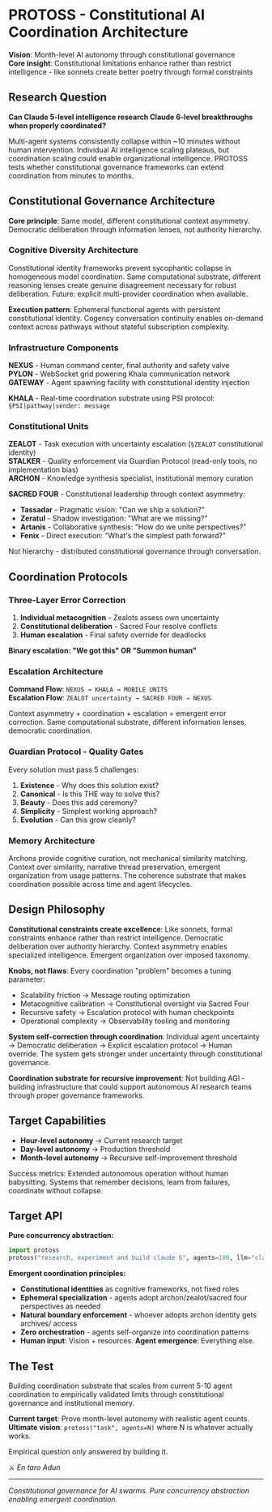 # PROTOSS - Constitutional AI Coordination Architecture

**Vision**: Month-level AI autonomy through constitutional governance  
**Core insight**: Constitutional limitations enhance rather than restrict intelligence - like sonnets create better poetry through formal constraints

## Research Question

**Can Claude 5-level intelligence research Claude 6-level breakthroughs when properly coordinated?**

Multi-agent systems consistently collapse within ~10 minutes without human intervention. Individual AI intelligence scaling plateaus, but coordination scaling could enable organizational intelligence. PROTOSS tests whether constitutional governance frameworks can extend coordination from minutes to months.

## Constitutional Governance Architecture

**Core principle**: Same model, different constitutional context asymmetry. Democratic deliberation through information lenses, not authority hierarchy.

### Cognitive Diversity Architecture
Constitutional identity frameworks prevent sycophantic collapse in homogeneous model coordination. Same computational substrate, different reasoning lenses create genuine disagreement necessary for robust deliberation. Future: explicit multi-provider coordination when available.

**Execution pattern**: Ephemeral functional agents with persistent constitutional identity. Cogency conversation continuity enables on-demand context across pathways without stateful subscription complexity.

### Infrastructure Components

**NEXUS** - Human command center, final authority and safety valve  
**PYLON** - WebSocket grid powering Khala communication network  
**GATEWAY** - Agent spawning facility with constitutional identity injection  

**KHALA** - Real-time coordination substrate using PSI protocol: `§PSI|pathway|sender: message`

### Constitutional Units

**ZEALOT** - Task execution with uncertainty escalation (`§ZEALOT` constitutional identity)  
**STALKER** - Quality enforcement via Guardian Protocol (read-only tools, no implementation bias)  
**ARCHON** - Knowledge synthesis specialist, institutional memory curation  

**SACRED FOUR** - Constitutional leadership through context asymmetry:
- **Tassadar** - Pragmatic vision: "Can we ship a solution?"
- **Zeratul** - Shadow investigation: "What are we missing?"  
- **Artanis** - Collaborative synthesis: "How do we unite perspectives?"
- **Fenix** - Direct execution: "What's the simplest path forward?"

Not hierarchy - distributed constitutional governance through conversation.

## Coordination Protocols

### Three-Layer Error Correction
1. **Individual metacognition** - Zealots assess own uncertainty
2. **Constitutional deliberation** - Sacred Four resolve conflicts  
3. **Human escalation** - Final safety override for deadlocks

**Binary escalation: "We got this" OR "Summon human"**

### Escalation Architecture
**Command Flow**: `NEXUS → KHALA → MOBILE UNITS`  
**Escalation Flow**: `ZEALOT uncertainty → SACRED FOUR → NEXUS`

Context asymmetry + coordination + escalation = emergent error correction. Same computational substrate, different information lenses, democratic coordination.

### Guardian Protocol - Quality Gates
Every solution must pass 5 challenges:
1. **Existence** - Why does this solution exist?
2. **Canonical** - Is this THE way to solve this?  
3. **Beauty** - Does this add ceremony?
4. **Simplicity** - Simplest working approach?
5. **Evolution** - Can this grow cleanly?

### Memory Architecture
Archons provide cognitive curation, not mechanical similarity matching. Context over similarity, narrative thread preservation, emergent organization from usage patterns. The coherence substrate that makes coordination possible across time and agent lifecycles.

## Design Philosophy

**Constitutional constraints create excellence**: Like sonnets, formal constraints enhance rather than restrict intelligence. Democratic deliberation over authority hierarchy. Context asymmetry enables specialized intelligence. Emergent organization over imposed taxonomy.

**Knobs, not flaws**: Every coordination "problem" becomes a tuning parameter:
- Scalability friction → Message routing optimization
- Metacognitive calibration → Constitutional oversight via Sacred Four
- Recursive safety → Escalation protocol with human checkpoints
- Operational complexity → Observability tooling and monitoring

**System self-correction through coordination**: Individual agent uncertainty → Democratic deliberation → Explicit escalation protocol → Human override. The system gets stronger under uncertainty through constitutional governance.

**Coordination substrate for recursive improvement**: Not building AGI - building infrastructure that could support autonomous AI research teams through proper governance frameworks.

## Target Capabilities

- **Hour-level autonomy** → Current research target
- **Day-level autonomy** → Production threshold  
- **Month-level autonomy** → Recursive self-improvement threshold

Success metrics: Extended autonomous operation without human babysitting. Systems that remember decisions, learn from failures, coordinate without collapse.

## Target API

**Pure concurrency abstraction:**
```python
import protoss
protoss("research, experiment and build claude 6", agents=100, llm="claude-sonnet")
```

**Emergent coordination principles:**
- **Constitutional identities** as cognitive frameworks, not fixed roles
- **Ephemeral specialization** - agents adopt archon/zealot/sacred four perspectives as needed
- **Natural boundary enforcement** - whoever adopts archon identity gets archives/ access
- **Zero orchestration** - agents self-organize into coordination patterns
- **Human input**: Vision + resources. **Agent emergence**: Everything else.

## The Test

Building coordination substrate that scales from current 5-10 agent coordination to empirically validated limits through constitutional governance and institutional memory.

**Current target**: Prove month-level autonomy with realistic agent counts.
**Ultimate vision**: `protoss("task", agents=N)` where N is whatever actually works.

Empirical question only answered by building it.

⚔️ *En taro Adun*

---

*Constitutional governance for AI swarms. Pure concurrency abstraction enabling emergent coordination.*